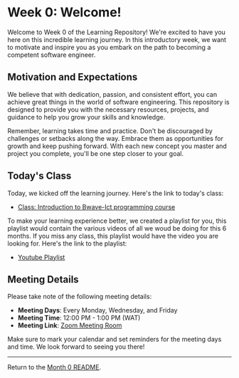 # Week 0: Welcome!

Welcome to Week 0 of the Learning Repository! We're excited to have you here on this incredible learning journey. In this introductory week, we want to motivate and inspire you as you embark on the path to becoming a competent software engineer.

## Motivation and Expectations

We believe that with dedication, passion, and consistent effort, you can achieve great things in the world of software engineering. This repository is designed to provide you with the necessary resources, projects, and guidance to help you grow your skills and knowledge.

Remember, learning takes time and practice. Don't be discouraged by challenges or setbacks along the way. Embrace them as opportunities for growth and keep pushing forward. With each new concept you master and project you complete, you'll be one step closer to your goal.

## Today's Class

Today, we kicked off the learning journey. Here's the link to today's class:

- [Class: Introduction to Bwave-Ict programming course](https://youtu.be/yfsPYq2bvdY)

To make your learning experience better, we created a playlist for you, this playlist would contain the various videos of all we woud be doing for this 6 months. If you miss any class, this playlist would have the video you are looking for. Here's the link to the playlist:

- [Youtube Playlist](https://youtube.com/playlist?list=PLquE3-nQwzao3Nm77GSUXHoVHYRvm4h-s)

## Meeting Details

Please take note of the following meeting details:

- **Meeting Days**: Every Monday, Wednesday, and Friday
- **Meeting Time**: 12:00 PM - 1:00 PM (WAT)
- **Meeting Link**: [Zoom Meeting Room](https://jworg.zoom.us/j/83668699946?pwd=YllDeDNiTDNCdVhQendTeElQcUc4Zz09)

Make sure to mark your calendar and set reminders for the meeting days and time. We look forward to seeing you there!

---

Return to the [Month 0 README](../README.md).
